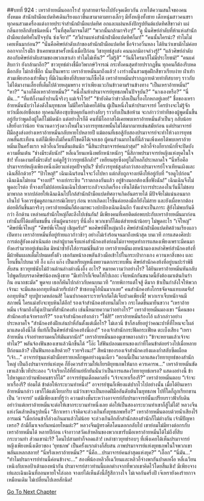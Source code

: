 ##บทที่ 924 : เหราอ้ายหมิ่นออกโรง!
ทุกสายตาจ้องไปยังจุดเดียวกัน
ภายใต้ความสนใจของคนทั้งหมด สำนักฝ่ามือแปดทิศเดินเรียงแถวขึ้นเขามาตามทางเล็กๆ มีทั้งหญิงทั้งชาย เด็กหนุ่มสาวคนชรา ทุกคนสวมเครื่องแต่งกายประจำสำนักฝ่ามือแปดทิศ อกและแผ่นหลังปักรูปยันต์แปดทิศสีขาวดำ แผ่กลิ่นอายลึกลับชนิดหนึ่ง
“ในที่สุดก็มาจนได้!”
“พวกนั้นกล้ามาจริงๆ!”
“ดู นั่นศิษย์ลำดับที่ห้าแห่งสำนักฝ่ามือแปดทิศในปัจจุบัน ซ่งเจียว!”
“สวีฝานแห่งสำนักฝ่ามือแปดทิศก็มา!”
“คนนั้นใครน่ะ? ทำไมไม่เคยเห็นมาก่อน?”
“นั่นคือศิษย์ลำดับเก้าของสำนักฝ่ามือแปดทิศ ชื่อจ้าวอวิ๋นหลง ได้ยินว่าเขามักไม่ค่อยออกจากโรงฝึก ข้าเคยพบเขาครั้งหนึ่งเมื่อปีก่อน วิชายุทธ์สูงส่ง คนนอกมิอาจล่วงรู้!”
“แล้วศิษย์ลำดับสองกับศิษย์ลำดับสามของพวกเขาเล่า ทำไมไม่เห็น?”
“ไม่รู้สิ”
“วันนี้ใครมาก็ไม่มีประโยชน์!”
“คนแค่สิบกว่า ยังกล้ามาอีก?”
ชาวยุทธ์ต่างชี้มือวิพากษ์วิจารณ์ กระทั่งคนสุดท้ายปรากฏขึ้น ทุกคนก็ต้องรีบหดมือกลับ ไม่กล้าชี้อีก
นั่นเป็นเพราะ เหราอ้ายหมิ่นมาถึงแล้ว!
เงาร่างนั้นสวมชุดฝึกสีขาวเรียบง่าย ฝ่าเท้าสวมเพียงรองเท้าพื้นๆ ที่มีเงินเพียงยี่สิบหยวนก็ซื้อได้ เหราอ้ายหมิ่นปรากฏกายด้วยท่าทีสบายๆ ราวกับไม่ได้มางานเลี้ยงที่เต็มไปด้วยหลุมพราง ทว่าเพียงแวะกินข้าวตามร้านข้างทาง
“เป็นเหราอ้ายหมิ่น!”
“หา?”
“นางก็คือเหราอ้ายหมิ่น?”
“หนึ่งในห้าปรมาจารย์ยุทธภพในปัจจุบัน?”
“นางเองหรือ?”
“นี่มัน…”
“ที่แท้ก็งามล้ำปานนี้จริงๆ แม่เจ้าโว้ย!”
“ข้ายังคิดว่าข่าวลือเป็นเรื่องโกหกอยู่เลย!”
ชื่อของเหราอ้ายหมิ่นนับว่าโด่งดังในยุทธภพ ไม่มีใครไม่เคยได้ยิน ผู้เป็นหนึ่งในห้าปรมาจารย์ ใครบ้างจะไม่รู้จัก ทว่าเมื่อเอ่ยชื่อเธอ ทุกคนก็ต้องซุบซิบคุยกันอย่างลับๆ ราวกับเป็นข้อห้าม จะกล่าวว่าท่าทีของผู้พูดนั้นขึ้นอยู่กับว่าพูดถึงผู้ใดก็ไม่ผิดนัก
แต่อย่างไรก็ดี คนที่มีโอกาสได้เคยพบเหราอ้ายหมิ่นตัวเป็นๆ กลับน้อยเสียยิ่งกว่าน้อย จำนวนดาวรุ่งดวงใหม่ในวงการยุทธภพนั้นไม่ได้มากมายเช่นสมัยก่อน แต่ปรมาจารย์ฝีมือสูงส่งอย่างเหราอ้ายหมิ่นกลับหายไปหลายปี แม้ตอนที่เธอสู้กับสองปรมาจารย์จะทำให้วงการยุทธภพสั่นสะเทือน แต่ก็มีเพียงไม่กี่คนที่โชคดีได้เจอเธอ ผู้คนส่วนมากในที่นี้ล้วนเพิ่งเคยได้พบเหราอ้ายหมิ่นเป็นครั้งแรก
หลิวอี้เฉวียนตื่นเต้นนัก “นี่สินะปรมาจารย์คนล่าสุด!”
หลิวอี้จ่างก็ยากนักที่จะปิดบังความตื่นเต้น “ช่างมีระดับนัก!”
หลี่เฉวียนเหนิงพยักหน้าหนักๆ “นี่สิภาพปรมาจารย์หญิงแห่งยุคในใจข้า! ทั้งงดงามทั้งมีระดับ! แค่ดูก็รู้ว่าวรยุทธ์ลึกล้ำ!”
เหยียนฮุยซึ่งอยู่ไม่ไหลก็ประหลาดใจ “นี่หรือคือปรมาจารย์หญิงเพียงหนึ่งเดียวแห่งยุคปัจจุบัน? ซ้ำยังวรยุทธ์สูงส่งกว่าสองปรมาจารย์โจวเทียนเผิงและเฉินสี่อีกด้วย?”
“ป้าใหญ่!” เฉินเฉินร้อนใจจะวิ่งไปหา
แต่กลับถูกจางเย่ดึงให้อยู่กับที่ “รอดูไปก่อน”
เฉินเฉินไม่ยอม “จางเย่!”
จางเย่กระซิบ “เราตกลงกันแล้ว อยู่ข้างนอกต้องเชื่อฟังฉัน!”
เฉินเฉินจึงไม่พูดอะไรต่อ
ที่จางเย่ไม่ปล่อยเฉินเฉินไปเพราะกลัวจะเกิดเรื่อง เห็นได้ชัดว่าการประลองในวันนี้ไม่ชอบมาพากล หากปล่อยให้เฉินเฉินไปใกล้สำนักฝ่ามือแปดทิศอาจเกิดอันตรายได้ มีปัจจัยไม่แน่นอนมากเกินไป จึงควรซุ่มดูสถานการณ์เงียบๆ ก่อน หากเกิดอะไรขึ้นค่อยลงมือก็ยังไม่สาย และยังเผื่อหากต้องต่อยตีกันขึ้นมาจริงๆ เหราอ้ายหมิ่นก็ต้องมาพะวงปกป้องเฉินเฉินอีก รังแต่จะเป็นภาระ สู้ยังไม่พบกันดีกว่า
อีกด้าน เหล่าคนสำนักใหญ่ก็ตะลึงไปเช่นกัน!
มีเพียงคนที่เคยติดต่อพบปะกับเหราอ้ายหมิ่นมาก่อนเท่านั้นที่ได้แต่ยิ้มขมขื่น เห็นผู้คนรอบๆ ที่นิ่งอึ้ง พวกเขาก็ได้แต่ส่ายหน้าน้อยๆ ไม่พูดอะไร
“เจ๊ใหญ่”
“ศิษย์พี่เจ๊ใหญ่”
“ศิษย์พี่เจ๊ใหญ่ เชิญครับ!”
พอศิษย์พี่ใหญ่มาถึง ศิษย์สำนักฝ่ามือแปดทิศล้วนเรียงแถวเปิดทาง
เหราอ้ายหมิ่นที่อยู่ท้ายแถวก้าวช้าๆ อย่างไม่เร่งร้อนจนมาถึงหน้าสุด
บนเวที การแสดงศิลปะการต่อสู้ยังคงดำเนินต่อ เหล่าผู้บาดเจ็บแห่งสำนักคงท้งย่อมไม่อาจหยุดทำการแสดงเพียงเพราะมีคนมา ยังคงรำมวยอยู่เช่นเดิม มิหนำซ้ำยังใส่อารมณ์ขึ้นด้วย
เหราอ้ายหมิ่นเงยหน้ามองเหล่าศิษย์สำนักคงท้งที่มีผ้าพันแผลเต็มไปหมดทั้งตัว เธอก้มหน้าลงพลันล้วงมือเข้าไปในกระเป๋ากางเกง ควานหาสิ่งของ และโยนขึ้นไปบนเวที
กิ๊ง แก๊ง แก๊ง
เป็นเหรียญหนึ่งหยวนตกกระทบพื้น
ศิษย์สำนักคงท้งที่อยู่บนปะรำพิธีสับสน
ชาวยุทธ์นับไม่ถ้วนด้านล่างต่างนิ่งอึ้ง
อะไร?
หมายความว่าอย่างไร?
ได้ยินเหราอ้ายหมิ่นหันกลับไปพูดกับบรรดาศิษย์น้องหญิงชาย “มีเท่าไรก็เจียดให้ไปเถอะ เจ็บหนักกันขนาดนี้ยังต้องมาเต้นกินรำกิน อนาถชะมัด” พูดจบ เธอก็หันไปกล่าวกับคนบนเวที “กายพิการแต่ใจสู้ ดีมาก ข้าเป็นกำลังใจให้พวกเจ้านะ จะมีแสดงอกทุบหินด้วยรึเปล่า? ข้าชอบดูไอ้นั่นมากเลย”
คนสำนักคงท้งโกรธจัดจนแทบลมจับ!
อกทุบหิน?
ทุบปู่ทวดหล่อนสิ!
ไฉนปากคอเราะรายจิกกัดได้เจ็บปวดเพียงนี้!
พวกเราเจ็บหนักจนมีสภาพนี้ ใครแม่งยังจะทุบหินได้อีก!
รองเจ้าสำนักคงท้งทนไม่ไหว กระโดดขึ้นมายืนขวาง “เหราอ้ายหมิ่น เจ้ามาถึงก็มุ่งเป้ามาที่สำนักคงท้ง เช่นนี้หมายความว่าอย่างไร?”
เหราอ้ายหมิ่นมองเขา “นี่คนของสำนักคงท้งเจ้าหรอกรึ?”
รองเจ้าสำนักคงท้งกล่าว “ใช่สิ!”
เหราอ้ายหมิ่นร้องโอ้ แล้วกล่าวอย่างประหลาดใจ “สำนักคงท้งฝึกเล่นปาหี่กันตั้งแต่เมื่อไร? ไม่เลวนี่ ข้าก็สงสัยอยู่ว่าคณะปาหี่ที่ไหนจะโผล่มาแสดงถึงนี่ได้ ที่แท้ก็เป็นศิษย์สำนักคงท้งนี่เอง!”
รองเจ้าสำนักกระฟัดกระเฟียด ตะเบ็งเสียง “เหราอ้ายหมิ่น เจ้าอย่าหยามคนให้มันมากนัก!”
เหราอ้ายหมิ่นมองดูเขาพลางกล่าว “ข้าจะหยามแล้วเจ้าจะทำไม?” พลันจ้องฟันของเขาแล้วนึกขึ้นได้ “โอ๊ะ ใส่ฟันปลอมแทนของเก่าที่โดนข้าต่อยร่วงไปเมื่อหลายปีก่อนแล้ว? เป็นฟันทองเสียด้วย? รวยจริงนะ!”
สีหน้าของรองเจ้าสำนักคงท้งแดงก่ำสลับซีดเผือด “เจ้า…”
อาจารย์ซุนแห่งฝ่ามือทรายเหล็กพูดอย่างฉุนเฉียว “ตอนนี้เป็นเวลาแสดงวิทยายุทธ์ของสำนักใหญ่ เป็นถึงปรมาจารย์แห่งยุค ก็ยิ่งควรสำรวมให้เกียรติยุทธภพให้มาก ควรเคารพ…”
เหราอ้ายหมิ่นขัดเขาแล้วชี้เวทีประลอง “เจ้าเรียกไอ้ที่ยักแย่ยักยันนั่นว่าเป็นการแสดงวิทยายุทธ์เหรอ? แสดงอย่างนี้ ข้าไปหาดูแถวบ้านพักคนชราก็ได้”
อาจารย์ซุนเดือดดาลยิ่ง “เจ้าจะหาเรื่องรึ?”
เหราอ้ายหมิ่นตอบ “เจ้าจะหาเรื่องรึ? ย่อมได้ ข้าต่อให้กระบวนท่าหนึ่ง!”
อาจารย์ซุนก็เพียงแต่ปากไวไปอย่างนั้น เมื่อได้ยินเหราอ้ายหมิ่นกล่าว เขาก็ได้แต่เงียบกริบ แม้ว่าเขาจะเป็นยอดฝีมืออันดับต้นในยุทธภพ ไปที่ใดก็ถูกเรียกขานเป็น ‘อาจารย์’ แต่มีเพียงเขาที่รู้ว่า ความต่างชั้นระหว่างอาจารย์กับปรมาจารย์นั้นเปรียบราวฟ้ากับดิน อย่าว่าแต่เหราอ้ายหมิ่นจะต่อให้เขากระบวนท่าหนึ่งเลย ต่อให้เป็นสองกระบวนท่าเขาก็สู้ไม่ได้!
หลวงจีนแห่งวัดเส้าหลินรูปหนึ่ง “สีกาเหรา เจ้าคิดจะล่วงเกินทั้งยุทธภพหรือ?”
เหราอ้ายหมิ่นตอบด้วยน้ำเสียงไร้อารมณ์ “เมื่อก่อนข้าก็ล่วงเกินมาแล้วไม่น้อย จะล่วงเกินอีกสักสำนักสองสำนักก็ไม่ต่างกัน เจ้ามีปัญหาเหรอ? ถ้ามีก็มาเจอกันหน่อยไหมล่ะ?”
หลวงจีนผู้ทรงศีลโดนตอกกลับไป เขาย่อมไม่มีทางต่อกรกับเหราอ้ายหมิ่นได้ หลายปีก่อน เจ้าอาวาสวัดเส้าหลินของพวกเขารับมือเหราอ้ายหมิ่นได้ไม่ถึงยี่สิบกระบวนท่า ส่วนเขาน่ะรึ? โดนไปสามท่าก็จอดแล้ว!
เหล่าชาวยุทธ์รอบๆ ที่เพิ่งเคยได้เห็นปรมาจารย์หญิงเพียงหนึ่งเดียวของ ‘ยุทธภพ’ เป็นครั้งแรกต่างก็สับสน ภาพปรมาจารย์แห่งยุทธภพในใจพวกเขาพลันแหลกสลาย!
“นี่หรือเหราอ้ายหมิ่น?”
“นี่คือ...ปรมาจารย์คนล่าสุดแห่งยุค?”
“เอื๊อก”
“นี่มัน…”
“ทำไมปรมาจารย์ท่านนี้ค่อนข้างจะ…”
สองพี่น้องหลิวอี้เฉวียนและหลิวอี้จ่างพากันปาดเหงื่อ
หลี่เฉวียนเหนิงกับเหอป้าเต้ามองหน้ากัน
ปรมาจารย์สาวท่านนี้แตกต่างจากที่พวกเขาคิดไว้โดยสิ้นเชิง!
มีเพียงจางเย่และเฉินเฉินที่ถอนหายใจโล่งอก
จางเย่ได้เห็นดังนี้ก็รู้สึกวางใจ ไม่เจอกันครึ่งปี เจ๊เหรายังคงร้ายกาจเหมือนเดิม ไม่เปลี่ยนไปเลยสักนิด!


[Go To Next Chapter]( ./25.md)